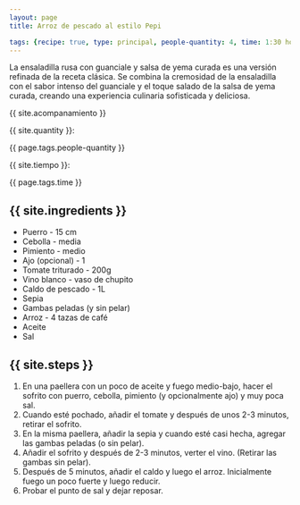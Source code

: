 ```yaml
---
layout: page
title: Arroz de pescado al estilo Pepi

tags: {recipe: true, type: principal, people-quantity: 4, time: 1:30 hora}
---
```


<p class="recipe-description">La ensaladilla rusa con guanciale y salsa de yema curada es una versión refinada de la receta clásica. Se combina la cremosidad de la ensaladilla con el sabor intenso del guanciale y el toque salado de la salsa de yema curada, creando una experiencia culinaria sofisticada y deliciosa.</p>

<div class="recipe-information">
  <div><p class="{{ page.tags.type }}">{{ site.acompanamiento }}</p></div>
  <div><p>{{ site.quantity }}:</p> {{ page.tags.people-quantity }}</div>
  <div><p>{{ site.tiempo }}:</p> {{ page.tags.time }}</div>
</div>

## {{ site.ingredients }}

  *   Puerro - 15 cm
  *   Cebolla - media
  *   Pimiento - medio
  *   Ajo (opcional) - 1
  *   Tomate triturado - 200g
  *   Vino blanco - vaso de chupito
  *   Caldo de pescado - 1L
  *   Sepia
  *   Gambas peladas (y sin pelar)
  *   Arroz - 4 tazas de café
  *   Aceite
  *   Sal

## {{ site.steps }}

1. En una paellera con un poco de aceite y fuego medio-bajo, hacer el sofrito con puerro, cebolla, pimiento (y opcionalmente ajo) y muy poca sal.
2. Cuando esté pochado, añadir el tomate y después de unos 2-3 minutos, retirar el sofrito.
3. En la misma paellera, añadir la sepia y cuando esté casi hecha, agregar las gambas peladas (o sin pelar).
4. Añadir el sofrito y después de 2-3 minutos, verter el vino. (Retirar las gambas sin pelar).
5. Después de 5 minutos, añadir el caldo y luego el arroz. Inicialmente fuego un poco fuerte y luego reducir.
6. Probar el punto de sal y dejar reposar.